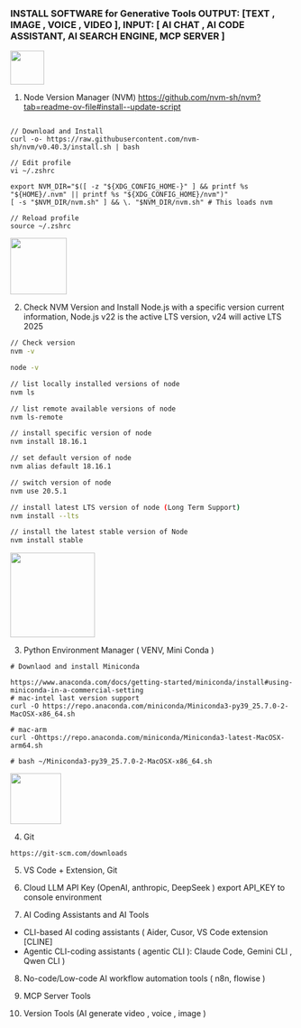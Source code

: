 ### INSTALL SOFTWARE for Generative Tools OUTPUT: [TEXT , IMAGE , VOICE , VIDEO ], INPUT: [ AI CHAT , AI CODE ASSISTANT, AI SEARCH ENGINE, MCP SERVER ]

<img src="https://github.com/nvm-sh/logos/blob/main/nvm-logo-color-avatar-white.png" width="60">


1. Node Version Manager (NVM)
https://github.com/nvm-sh/nvm?tab=readme-ov-file#install--update-script

```

// Download and Install
curl -o- https://raw.githubusercontent.com/nvm-sh/nvm/v0.40.3/install.sh | bash

// Edit profile
vi ~/.zshrc

export NVM_DIR="$([ -z "${XDG_CONFIG_HOME-}" ] && printf %s "${HOME}/.nvm" || printf %s "${XDG_CONFIG_HOME}/nvm")"
[ -s "$NVM_DIR/nvm.sh" ] && \. "$NVM_DIR/nvm.sh" # This loads nvm

// Reload profile
source ~/.zshrc

```
<img src="https://upload.wikimedia.org/wikipedia/commons/d/d9/Node.js_logo.svg" width="100">

2. Check NVM Version and Install Node.js with a specific version
current information, Node.js v22 is the active LTS version, v24 will active LTS 2025

```sh
// Check version
nvm -v

node -v 

// list locally installed versions of node
nvm ls

// list remote available versions of node
nvm ls-remote

// install specific version of node
nvm install 18.16.1

// set default version of node
nvm alias default 18.16.1

// switch version of node
nvm use 20.5.1

// install latest LTS version of node (Long Term Support)
nvm install --lts

// install the latest stable version of Node
nvm install stable

```


<img src="https://www.anaconda.com/wp-content/uploads/2024/11/2020_Anaconda_Logo_RGB_Corporate.png" width="150"> 

3. Python Environment Manager ( VENV, Mini Conda )
```
# Downlaod and install Miniconda

https://www.anaconda.com/docs/getting-started/miniconda/install#using-miniconda-in-a-commercial-setting
# mac-intel last version support
curl -O https://repo.anaconda.com/miniconda/Miniconda3-py39_25.7.0-2-MacOSX-x86_64.sh

# mac-arm 
curl -Ohttps://repo.anaconda.com/miniconda/Miniconda3-latest-MacOSX-arm64.sh

# bash ~/Miniconda3-py39_25.7.0-2-MacOSX-x86_64.sh
```

<img src="https://git-scm.com/images/logo@2x.png" width="90">

4. Git
```
https://git-scm.com/downloads
```

5. VS Code + Extension, Git

6. Cloud LLM API Key (OpenAI, anthropic, DeepSeek ) export API_KEY to console environment

7. AI Coding Assistants and AI Tools
- CLI-based AI coding assistants ( Aider, Cusor, VS Code extension [CLINE]
- Agentic CLI-coding assistants ( agentic CLI ):  Claude Code, Gemini CLI , Qwen CLI )

8. No-code/Low-code AI workflow automation tools ( n8n, flowise )


9. MCP Server Tools


10. Version Tools (AI generate video , voice , image )




